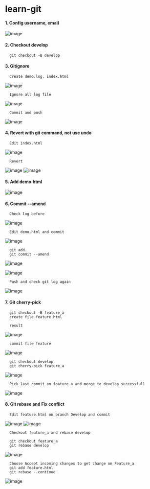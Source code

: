 # learn-git

#### 1. Config username, email
![image](https://user-images.githubusercontent.com/100080625/176153575-15655589-7d27-489c-857b-43ef2b2fccfc.png)

#### 2. Checkout develop
      git checkout -B develop

#### 3. Gitignore
      Create demo.log, index.html
![image](https://user-images.githubusercontent.com/100080625/176155736-76bd9147-d62b-4bd7-bec1-b424cbe06014.png)

      Ignore all log file
![image](https://user-images.githubusercontent.com/100080625/176155916-25df7efe-7a4f-412a-ac97-1c02fe16e7df.png)

      Commit and push
![image](https://user-images.githubusercontent.com/100080625/176156268-11156094-b62b-40fe-bd2a-15fce7f5c88d.png)

#### 4. Revert with git command, not use undo
      Edit index.html
![image](https://user-images.githubusercontent.com/100080625/176156722-18808a25-c661-4505-ab8a-f87dc9bf0da2.png)

      Revert
![image](https://user-images.githubusercontent.com/100080625/176156950-7108ccd8-0371-4a83-8327-1318b33c3ef1.png)
![image](https://user-images.githubusercontent.com/100080625/176157047-76b6f695-2247-4514-a9c0-00bee46be61a.png)

#### 5. Add demo.html
![image](https://user-images.githubusercontent.com/100080625/176157410-39e09b5e-80a4-4bce-ba3f-3e8de6e152a4.png)


#### 6. Commit --amend
      Check log before
![image](https://user-images.githubusercontent.com/100080625/176157904-da846cbb-d12e-41bd-be2f-bbb35347fa5b.png)

      Edit demo.html and commit
![image](https://user-images.githubusercontent.com/100080625/176230932-36575322-0b81-4d50-ab33-e365005e16f8.png)

      git add.
      git commit --amend
![image](https://user-images.githubusercontent.com/100080625/176231412-07fb98ec-6e42-4faa-a663-edfc8a67118f.png)

![image](https://user-images.githubusercontent.com/100080625/176231142-b90679be-0c8a-46ed-9d81-a0c9c84026a0.png)

      Push and check git log again
![image](https://user-images.githubusercontent.com/100080625/176231784-bb201e52-20e8-4f0c-91c4-ee15b85692df.png)


#### 7. Git cherry-pick

      git checkout -B feature_a
      create file feature.html
      
      result
![image](https://user-images.githubusercontent.com/100080625/176234872-25387fe5-d53b-4042-b29f-b493a7a518e9.png)

      commit file feature
![image](https://user-images.githubusercontent.com/100080625/176235030-b28b0382-1802-4da4-8a9c-3bc810b866be.png)


      git checkout develop
      git cherry-pick feature_a
![image](https://user-images.githubusercontent.com/100080625/176235217-74011f78-b9a3-486c-bb31-4a997571c014.png)

      Pick last commit on feature_a and merge to develop successfull
![image](https://user-images.githubusercontent.com/100080625/176235782-fb5d0fe2-93cd-4bc4-bdf4-d1b8d0f86406.png)


#### 8. Git rebase and Fix conflict
      Edit feature.html on branch Develop and commit
![image](https://user-images.githubusercontent.com/100080625/176237159-4649d61b-9879-42fa-b20c-d53f33c32232.png)
![image](https://user-images.githubusercontent.com/100080625/176237345-d7731d10-e8a6-4a98-ab0b-a24a1d992764.png)

      Checkout feature_a and rebase develop
      
      git checkout feature_a
      git rebase develop
![image](https://user-images.githubusercontent.com/100080625/176240724-ef8c1a54-3f41-4a68-81ed-60b1c74705eb.png)

      Choose Accept incoming changes to get change on Feature_a
      git add feature.html
      git rebase --continue
![image](https://user-images.githubusercontent.com/100080625/176241853-b05ab326-ef93-4710-b55f-12ca7c99f684.png)

